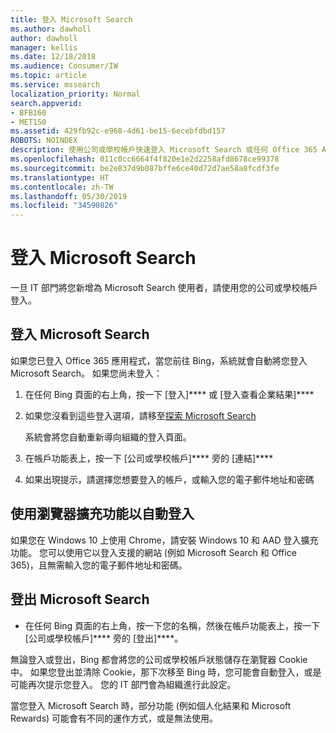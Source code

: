 ```yaml
---
title: 登入 Microsoft Search
ms.author: dawholl
author: dawholl
manager: kellis
ms.date: 12/18/2018
ms.audience: Consumer/IW
ms.topic: article
ms.service: mssearch
localization_priority: Normal
search.appverid:
- BFB160
- MET150
ms.assetid: 429fb92c-e968-4d61-be15-6ecebfdbd157
ROBOTS: NOINDEX
description: 使用公司或學校帳戶快速登入 Microsoft Search 或任何 Office 365 App
ms.openlocfilehash: 011c0cc6664f4f820e1e2d2258afd8678ce99378
ms.sourcegitcommit: be2e837d9b087bffe6ce40d72d7ae58a8fcdf3fe
ms.translationtype: HT
ms.contentlocale: zh-TW
ms.lasthandoff: 05/30/2019
ms.locfileid: "34590826"
---
```

# <a name="sign-in-to-microsoft-search"></a>登入 Microsoft Search

一旦 IT 部門將您新增為 Microsoft Search 使用者，請使用您的公司或學校帳戶登入。
  
## <a name="sign-in-to-microsoft-search"></a>登入 Microsoft Search

如果您已登入 Office 365 應用程式，當您前往 Bing，系統就會自動將您登入 Microsoft Search。 如果您尚未登入：
  
1. 在任何 Bing 頁面的右上角，按一下 [登入]**** 或 [登入查看企業結果]****
    
2. 如果您沒看到這些登入選項，請移至[探索 Microsoft Search](https://www.bing.com/business/explore)
    
    系統會將您自動重新導向組織的登入頁面。
    
3. 在帳戶功能表上，按一下 [公司或學校帳戶]**** 旁的 [連結]****
    
4. 如果出現提示，請選擇您想要登入的帳戶，或輸入您的電子郵件地址和密碼
    
## <a name="use-a-browser-extension-to-sign-in-automatically"></a>使用瀏覽器擴充功能以自動登入

如果您在 Windows 10 上使用 Chrome，請安裝 Windows 10 和 AAD 登入擴充功能。 您可以使用它以登入支援的網站 (例如 Microsoft Search 和 Office 365)，且無需輸入您的電子郵件地址和密碼。
  
## <a name="sign-out-of-microsoft-search"></a>登出 Microsoft Search

- 在任何 Bing 頁面的右上角，按一下您的名稱，然後在帳戶功能表上，按一下 [公司或學校帳戶]**** 旁的 [登出]****。
    
無論登入或登出，Bing 都會將您的公司或學校帳戶狀態儲存在瀏覽器 Cookie 中。 如果您登出並清除 Cookie，那下次移至 Bing 時，您可能會自動登入，或是可能再次提示您登入。 您的 IT 部門會為組織進行此設定。
  
當您登入 Microsoft Search 時，部分功能 (例如個人化結果和 Microsoft Rewards) 可能會有不同的運作方式，或是無法使用。

  

